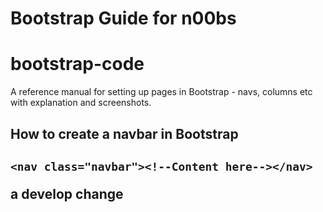 
<h1>Bootstrap Guide for n00bs</h1>

# bootstrap-code
A reference manual for setting up pages in Bootstrap - navs, columns etc with explanation and screenshots.

  <h2>How to create a navbar in Bootstrap<h2>
  
    <nav class="navbar"><!--Content here--></nav>


<p>a develop change</p>


